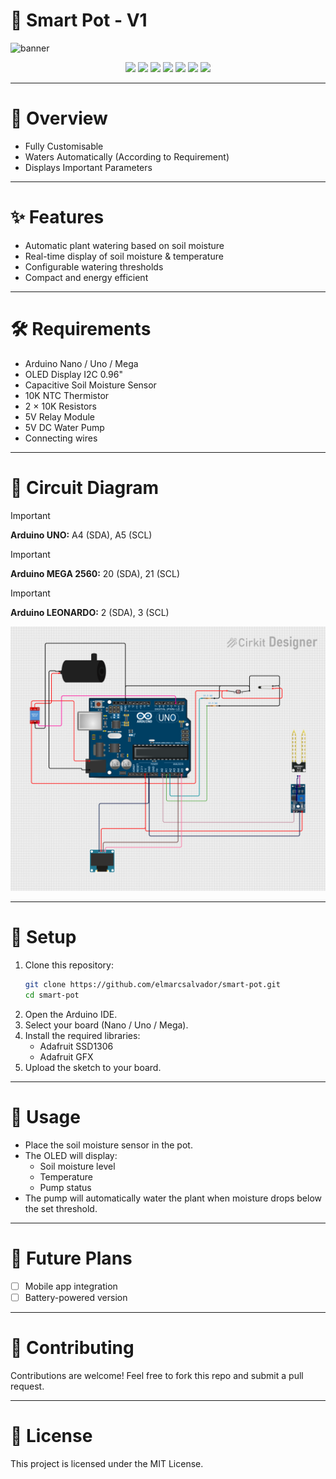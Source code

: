 # 🌱 Smart Pot - V1
<a>
  <img src="https://github.com/elmarcsalvador/smart-pot/assets/72746950/6bc85083-fb88-4612-8a66-0590adece316" alt="banner" />
</a>

<p align="center">
  <img src="https://img.shields.io/github/stars/elmarcsalvador/smart-pot?style=for-the-badge" />
  <img src="https://img.shields.io/github/forks/elmarcsalvador/smart-pot?style=for-the-badge" />
  <img src="https://img.shields.io/github/license/elmarcsalvador/smart-pot?style=for-the-badge" />
  <img src="https://img.shields.io/github/v/release/elmarcsalvador/smart-pot?style=for-the-badge" />
  <img src="https://img.shields.io/github/downloads/elmarcsalvador/smart-pot/total?style=for-the-badge" />
  <img src="https://img.shields.io/badge/Made%20with-Arduino-blue?style=for-the-badge&logo=arduino" />
  <img src="https://img.shields.io/badge/Status-WIP-yellow?style=for-the-badge" />
</p>

---

# 📖 Overview
- Fully Customisable
- Waters Automatically (According to Requirement)
- Displays Important Parameters

---

# ✨ Features
- Automatic plant watering based on soil moisture
- Real-time display of soil moisture & temperature
- Configurable watering thresholds
- Compact and energy efficient

---

# 🛠 Requirements
- Arduino Nano / Uno / Mega
- OLED Display I2C 0.96"
- Capacitive Soil Moisture Sensor
- 10K NTC Thermistor
- 2 × 10K Resistors
- 5V Relay Module
- 5V DC Water Pump
- Connecting wires

---

# 🔌 Circuit Diagram

> [!IMPORTANT]  
> **Arduino UNO:** A4 (SDA), A5 (SCL)

> [!IMPORTANT]  
> **Arduino MEGA 2560:** 20 (SDA), 21 (SCL)

> [!IMPORTANT]  
> **Arduino LEONARDO:** 2 (SDA), 3 (SCL)

[![Cirkit Designer Project Preview](circuit.png)](https://app.cirkitdesigner.com/project/f46325be-b6d5-4208-ba56-927e1e49a3c9?view=interactive_preview)

---

# 🚀 Setup
1. Clone this repository:
   ```bash
   git clone https://github.com/elmarcsalvador/smart-pot.git
   cd smart-pot
   ```
2. Open the Arduino IDE.
3. Select your board (Nano / Uno / Mega).
4. Install the required libraries:
   - Adafruit SSD1306
   - Adafruit GFX
6. Upload the sketch to your board.

---

# 📖 Usage
* Place the soil moisture sensor in the pot.
* The OLED will display:
  - Soil moisture level
  - Temperature
  - Pump status
* The pump will automatically water the plant when moisture drops below the set threshold.

---

# 🔮 Future Plans
- [ ] Mobile app integration
- [ ] Battery-powered version

---

# 🤝 Contributing
Contributions are welcome! Feel free to fork this repo and submit a pull request.

---

# 📜 License
This project is licensed under the MIT License.

